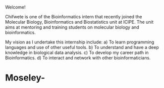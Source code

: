 Welcome!

Chifwete is one of the Bioinformatics intern that recently joined the Molecular Biology, Bioinformatics and Biostatistics unit at ICIPE. The unit aims at mentoring and training students on molecular biology and bioinformatics.

My vision as I undertake this internship include:
a) To learn programming languages and use of other useful tools.
b) To understand and have a deep knowledge in biological data analysis.
c) To develop my career path in Bioinformatics.
d) To interact and network with other bioinformaticians.
# Moseley-
